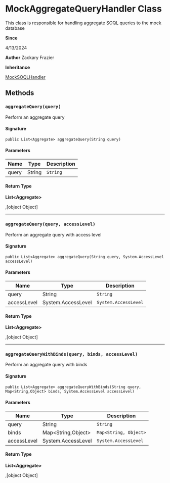 # MockAggregateQueryHandler Class

This class is responsible for handling aggregate SOQL queries to the mock database

**Since** 

4/13/2024

**Author** Zackary Frazier

**Inheritance**

[MockSOQLHandler](MockSOQLHandler.md)

## Methods
### `aggregateQuery(query)`

Perform an aggregate query

#### Signature
```apex
public List<Aggregate> aggregateQuery(String query)
```

#### Parameters
| Name | Type | Description |
|------|------|-------------|
| query | String | `String` |

#### Return Type
**List&lt;Aggregate&gt;**

,[object Object]

---

### `aggregateQuery(query, accessLevel)`

Perform an aggregate query with access level

#### Signature
```apex
public List<Aggregate> aggregateQuery(String query, System.AccessLevel accessLevel)
```

#### Parameters
| Name | Type | Description |
|------|------|-------------|
| query | String | `String` |
| accessLevel | System.AccessLevel | `System.AccessLevel` |

#### Return Type
**List&lt;Aggregate&gt;**

,[object Object]

---

### `aggregateQueryWithBinds(query, binds, accessLevel)`

Perform an aggregate query with binds

#### Signature
```apex
public List<Aggregate> aggregateQueryWithBinds(String query, Map<String,Object> binds, System.AccessLevel accessLevel)
```

#### Parameters
| Name | Type | Description |
|------|------|-------------|
| query | String | `String` |
| binds | Map&lt;String,Object&gt; | `Map<String, Object>` |
| accessLevel | System.AccessLevel | `System.AccessLevel` |

#### Return Type
**List&lt;Aggregate&gt;**

,[object Object]